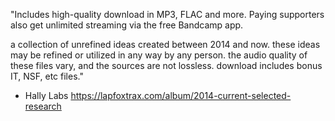 "Includes high-quality download in MP3, FLAC and more. Paying supporters also get unlimited streaming via the free Bandcamp app.

a collection of unrefined ideas created between 2014 and now. these ideas may be refined or utilized in any way by any person. the audio quality of these files vary, and the sources are not lossless. download includes bonus IT, NSF, etc files."
- Hally Labs
https://lapfoxtrax.com/album/2014-current-selected-research
